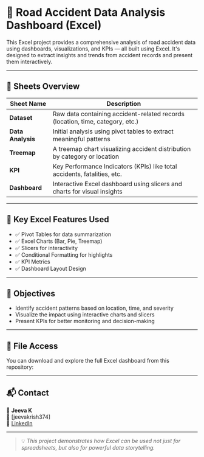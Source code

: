 # 🚧 Road Accident Data Analysis Dashboard (Excel)

This Excel project provides a comprehensive analysis of road accident data using dashboards, visualizations, and KPIs — all built using Excel. It's designed to extract insights and trends from accident records and present them interactively.

---

## 📂 Sheets Overview

| Sheet Name    | Description                                                                 |
|-------------------|-------------------------------------------------------------------------------|
| **Dataset**       | Raw data containing accident-related records (location, time, category, etc.) |
| **Data Analysis** | Initial analysis using pivot tables to extract meaningful patterns            |
| **Treemap**       | A treemap chart visualizing accident distribution by category or location     |
| **KPI**           | Key Performance Indicators (KPIs) like total accidents, fatalities, etc.      |
| **Dashboard**     | Interactive Excel dashboard using slicers and charts for visual insights      |

---

## 🔧 Key Excel Features Used

- ✅ Pivot Tables for data summarization
- ✅ Excel Charts (Bar, Pie, Treemap)
- ✅ Slicers for interactivity
- ✅ Conditional Formatting for highlights
- ✅ KPI Metrics
- ✅ Dashboard Layout Design

---

## 🎯 Objectives

- Identify accident patterns based on location, time, and severity  
- Visualize the impact using interactive charts and slicers  
- Present KPIs for better monitoring and decision-making  

---

## 📎 File Access

You can download and explore the full Excel dashboard from this repository:  

---

## 📬 Contact

👤 **Jeeva K**  
📧 [jeevakrish374]  
🔗 [LinkedIn](https://www.linkedin.com/in/jeevakrish)

---

> 💡 *This project demonstrates how Excel can be used not just for spreadsheets, but also for powerful data storytelling.*


